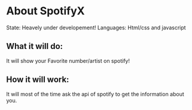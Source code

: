 # About SpotifyX
State: Heavely under developement!
Languages: Html/css and javascript

## What it will do: 
It will show your Favorite number/artist on spotify!

## How it will work:
It will most of the time ask the api of spotify to get the information about you.


